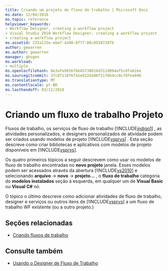 ```yaml
---
title: Criando um projeto de fluxo de trabalho | Microsoft Docs
ms.date: 11/04/2016
ms.topic: reference
helpviewer_keywords:
- Workflow Designer, creating a workflow project
- Visual Studio 2010 Workflow Designer, creating a workflow project
- creating a workflow project
ms.assetid: 235a125e-ebe7-4a98-bf77-86c8558728fb
author: gewarren
ms.author: gewarren
manager: ghogen
ms.workload:
- multiple
ms.openlocfilehash: 8e3afe9926fbb45738016d312d094af5c8fab2ee
ms.sourcegitcommit: 37c87118f6f41e832da96f21f6b4cc0cf8fee046
ms.translationtype: MT
ms.contentlocale: pt-BR
ms.lasthandoff: 03/12/2018
---
```

# <a name="creating-a-workflow-project"></a>Criando um fluxo de trabalho Projeto

Fluxos de trabalho, os serviços de fluxo de trabalho [!INCLUDE[indigo1](../workflow-designer/includes/indigo1_md.md)] , as atividades personalizados, e designers personalizados de atividade podem ser criados usando modelos de projeto [!INCLUDE[vsprvs](../code-quality/includes/vsprvs_md.md)] . Esta seção descreve como criar bibliotecas e aplicativos com modelos de projeto disponíveis em [!INCLUDE[vsprvs](../code-quality/includes/vsprvs_md.md)].

Os quatro primeiros tópicos a seguir descrevem como usar os modelos de fluxo de trabalho encontradas no **novo projeto** janela. Esses modelos podem ser acessados através da abertura [!INCLUDE[vs2010](../misc/includes/vs2010_md.md)] e selecionando **arquivo** -> **novo** -> **projeto...** , o **fluxo de trabalho** categoria do **modelos instalados** seção à esquerda, em qualquer um de **Visual Basic** ou **Visual C#** nó.

O tópico o último descreve como adicionar atividades de fluxo de trabalho, designer e serviços ou outros itens de [!INCLUDE[vsprvs](../code-quality/includes/vsprvs_md.md)] a um fluxo de trabalho WF existente (ou a outro projeto.)

## <a name="related-sections"></a>Seções relacionadas

- [Criando fluxos de trabalho](/dotnet/framework/windows-workflow-foundation/designing-workflows)

## <a name="see-also"></a>Consulte também

- [Usando o Designer de Fluxo de Trabalho](../workflow-designer/using-the-workflow-designer.md)